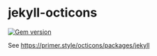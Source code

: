 # jekyll-octicons

[![Gem version](https://img.shields.io/gem/v/jekyll-octicons.svg)](https://rubygems.org/gems/jekyll-octicons)

See https://primer.style/octicons/packages/jekyll